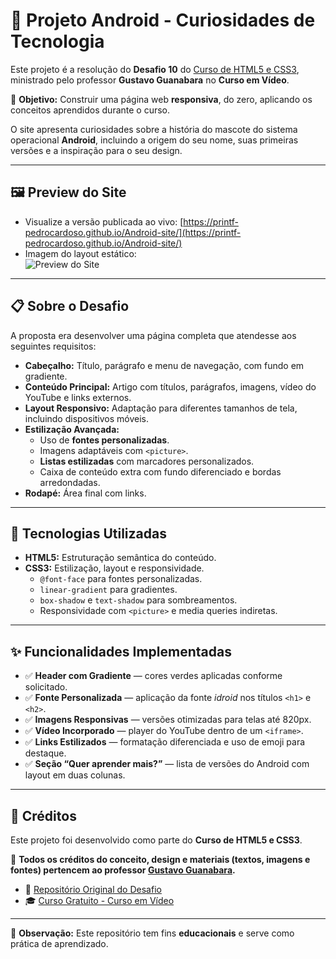 # 📱 Projeto Android - Curiosidades de Tecnologia

Este projeto é a resolução do **Desafio 10** do [Curso de HTML5 e CSS3](http://youtube.com/cursoemvideo/playlists), ministrado pelo professor **Gustavo Guanabara** no **Curso em Vídeo**.

🎯 **Objetivo:** Construir uma página web **responsiva**, do zero, aplicando os conceitos aprendidos durante o curso.

O site apresenta curiosidades sobre a história do mascote do sistema operacional **Android**, incluindo a origem do seu nome, suas primeiras versões e a inspiração para o seu design.

---

## 🖼️ Preview do Site

- Visualize a versão publicada ao vivo: [https://printf-pedrocardoso.github.io/Android-site/](https://printf-pedrocardoso.github.io/Android-site/)  
- Imagem do layout estático:  
  ![Preview do Site](https://raw.githubusercontent.com/gustavoguanabara/html-css/master/desafios/d010/imagens/tela-site.png)

---

## 📋 Sobre o Desafio

A proposta era desenvolver uma página completa que atendesse aos seguintes requisitos:

- **Cabeçalho:** Título, parágrafo e menu de navegação, com fundo em gradiente.  
- **Conteúdo Principal:** Artigo com títulos, parágrafos, imagens, vídeo do YouTube e links externos.  
- **Layout Responsivo:** Adaptação para diferentes tamanhos de tela, incluindo dispositivos móveis.  
- **Estilização Avançada:**
  - Uso de **fontes personalizadas**.  
  - Imagens adaptáveis com `<picture>`.  
  - **Listas estilizadas** com marcadores personalizados.  
  - Caixa de conteúdo extra com fundo diferenciado e bordas arredondadas.  
- **Rodapé:** Área final com links.

---

## 🚀 Tecnologias Utilizadas

- **HTML5:** Estruturação semântica do conteúdo.  
- **CSS3:** Estilização, layout e responsividade.  
  - `@font-face` para fontes personalizadas.  
  - `linear-gradient` para gradientes.  
  - `box-shadow` e `text-shadow` para sombreamentos.  
  - Responsividade com `<picture>` e media queries indiretas.

---

## ✨ Funcionalidades Implementadas

- ✅ **Header com Gradiente** — cores verdes aplicadas conforme solicitado.  
- ✅ **Fonte Personalizada** — aplicação da fonte *idroid* nos títulos `<h1>` e `<h2>`.  
- ✅ **Imagens Responsivas** — versões otimizadas para telas até 820px.  
- ✅ **Vídeo Incorporado** — player do YouTube dentro de um `<iframe>`.  
- ✅ **Links Estilizados** — formatação diferenciada e uso de emoji para destaque.  
- ✅ **Seção “Quer aprender mais?”** — lista de versões do Android com layout em duas colunas.

---

## 🙏 Créditos

Este projeto foi desenvolvido como parte do **Curso de HTML5 e CSS3**.

📌 **Todos os créditos do conceito, design e materiais (textos, imagens e fontes) pertencem ao professor [Gustavo Guanabara](https://github.com/gustavoguanabara/).**

- 🔗 [Repositório Original do Desafio](https://github.com/gustavoguanabara/)  
- 🎓 [Curso Gratuito - Curso em Vídeo](http://youtube.com/cursoemvideo/playlists)

---

📌 **Observação:** Este repositório tem fins **educacionais** e serve como prática de aprendizado.
